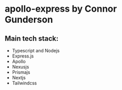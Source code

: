 # apollo-express by Connor Gunderson

## Main tech stack:

- Typescript and Nodejs
- Express.js
- Apollo
- Nexusjs
- Prismajs
- Nextjs
- Tailwindcss
